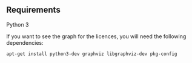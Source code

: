 
## Requirements

Python 3

If you want to see the graph for the licences, you will need the following dependencies:

```bash
apt-get install python3-dev graphviz libgraphviz-dev pkg-config
```
